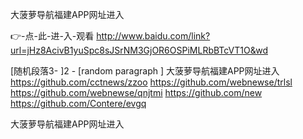 
大菠萝导航福建APP网址进入




👉-点-此-进-入-观看  http://www.baidu.com/link?url=jHz8AcivB1yuSpc8sJSrNM3GjOR6OSPiMLRbBTcVT1O&wd




[随机段落3-
]2 - [random paragraph
]
大菠萝导航福建APP网址进入 https://github.com/cctnews/zzoo
https://github.com/webnewse/trlsl
https://github.com/webnewse/qnjtmi
https://github.com/new
https://github.com/Contere/evgq





大菠萝导航福建APP网址进入
